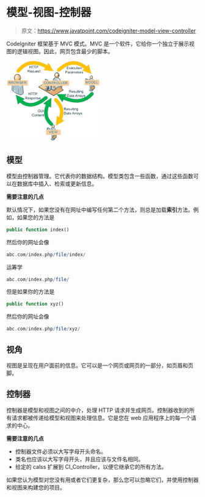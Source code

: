 # 模型-视图-控制器

> 原文：<https://www.javatpoint.com/codeigniter-model-view-controller>

CodeIgniter 框架基于 MVC 模式。MVC 是一个软件，它给你一个独立于展示视图的逻辑视图。因此，网页包含最少的脚本。

![Model-View-Controller](img/0b8550427fe9307d57338c0bb9ae8b82.png)

## 模型

模型由控制器管理。它代表你的数据结构。模型类包含一些函数，通过这些函数可以在数据库中插入、检索或更新信息。

**需要注意的几点**

默认情况下，如果您没有在网址中编写任何第二个方法，则总是加载**索引**方法。例如，如果您的方法是

```php
public function index()

```

然后你的网址会像

```php
abc.com/index.php/file/index/

```

运筹学

```php
abc.com/index.php/file/

```

但是如果你的方法是

```php
public function xyz()

```

然后你的网址会像

```php
abc.com/index.php/file/xyz/

```

## 视角

视图是呈现在用户面前的信息。它可以是一个网页或网页的一部分，如页眉和页脚。

## 控制器

控制器是模型和视图之间的中介，处理 HTTP 请求并生成网页。控制器收到的所有请求都被传递给模型和视图来处理信息。它是您在 web 应用程序上的每一个请求的中心。

**需要注意的几点**

*   控制器文件必须以大写字母开头命名。
*   类名也应该以大写字母开头，并且应该与文件名相同。
*   给定的 calss 扩展到 CI_Controller，以便它继承它的所有方法。

如果您认为模型对您没有用或者它们更复杂，那么您可以忽略它们，并使用控制器和视图来构建您的项目。